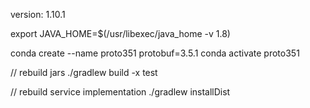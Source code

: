 version: 1.10.1

export JAVA_HOME=$(/usr/libexec/java_home -v 1.8)


conda create --name proto351 protobuf=3.5.1
conda activate proto351

// rebuild jars
./gradlew build -x test

// rebuild service implementation
./gradlew installDist
